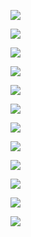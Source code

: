 ![](Pasted%20image%2020250219144810.png)

![](Pasted%20image%2020250219144956.png)

![](Pasted%20image%2020250219145203.png)

![](Pasted%20image%2020250219145706.png)

![](Pasted%20image%2020250219150518.png)

![](Pasted%20image%2020250219150447.png)

![](Pasted%20image%2020250219151034.png)

![](Pasted%20image%2020250219152729.png)

![](Pasted%20image%2020250219152823.png)

![](Pasted%20image%2020250219153341.png)

![](Pasted%20image%2020250219153646.png)

![](Pasted%20image%2020250219153459.png)

